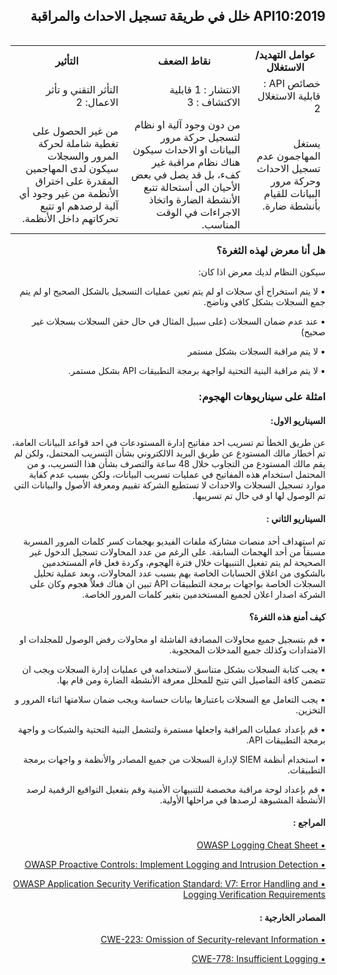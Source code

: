 <h2 dir='rtl' align='right'> API10:2019 خلل في طريقة تسجيل الاحداث والمراقبة </h2>


<table dir='rtl' align="right">
  <tr>
    <th>عوامل التهديد/ الاستغلال  </th>
    <th> نقاط الضعف </th>
    <th> التأثير </th>
    <tr>
    <td> خصائص API : قابلية الاستغلال 2 </td>
    <td> الانتشار : 1 قابلية الاكتشاف : 3  </td>
    <td> التأثر التقني و تأثر الاعمال: 2 </td>
  </tr> 
     <td> يستغل المهاجمون عدم تسجيل الاحداث وحركة مرور البيانات للقيام بأنشطة ضارة. </td>
    <td> من دون وجود آلية او نظام لتسجيل حركة مرور البيانات او الاحداث سيكون هناك نظام مراقبة غير كفء، بل قد يصل في بعض الأحيان الى أستحالة تتبع الأنشطة الضارة واتخاذ الاجراءات في الوقت المناسب. </td>
    <td> من غير الحصول على تغطية شاملة لحركة المرور والسجلات سيكون لدى المهاجمين المقدرة على اختراق الأنظمة من غير وجود أي آلية لرصدهم او تتبع تحركاتهم داخل الأنظمة. </td>    
  </tr>
  </table>
<h3 dir='rtl' align='right'>هل أنا معرض لهذه الثغرة؟</h3>

<p dir='rtl' align='right'> سيكون النظام لديك معرض اذا كان: 

<p dir='rtl' align='right'>▪️ لا يتم استخراج أي سجلات او لم يتم تعين عمليات التسجيل بالشكل الصحيح او لم يتم جمع السجلات بشكل كافي وناضج.
<p dir='rtl' align='right'>▪️ عند عدم ضمان السجلات (على سبيل المثال في حال حقن السجلات بسجلات غير صحيح)
<p dir='rtl' align='right'>▪️ لا يتم مراقبة السجلات بشكل مستمر
<p dir='rtl' align='right'>▪️ لا يتم مراقبة البنية التحتية لواجهة برمجة التطبيقات API بشكل مستمر.
    
<h3 dir='rtl' align='right'> امثلة على سيناريوهات الهجوم: </h3>

<h4 dir='rtl' align='right'>السيناريو الاول: </h4>

<p dir='rtl' align='right'> عن طريق الخطأ تم تسريب احد مفاتيح إدارة المستودعات في احد قواعد البيانات العامة، تم أخطار مالك المستودع عن طريق البريد الالكتروني بشأن التسريب المحتمل، ولكن لم يقم مالك المستودع من التجاوب خلال 48 ساعة والتصرف بشأن هذا التسريب، و من المحتمل استخدام هذه المفاتيح في عمليات تسريب البيانات، ولكن بسبب عدم كفاية موارد تسجيل السجلات والاحداث لا تستطيع الشركة تقييم ومعرفة الأصول والبيانات التي تم الوصول لها او في حال تم تسريبها.

<h4 dir='rtl' align='right'>السيناريو الثاني : </h4>

<p dir='rtl' align='right'> تم استهداف أحد منصات مشاركة ملفات الفيديو بهجمات كسر كلمات المرور المسربة مسبقاً من أحد الهجمات السابقة. على الرغم من عدد المحاولات تسجيل الدخول غير الصحيحة لم يتم تفعيل التنبيهات خلال فترة الهجوم، وكردة فعل قام المستخدمين بالشكوى من اغلاق الحسابات الخاصة بهم بسبب عدد المحاولات، وبعد عملية تحليل السجلات الخاصة بواجهات برمجة التطبيقات API تبين ان هناك فعلاً هجوم وكان على الشركة اصدار اعلان لجميع المستخدمين بتغير كلمات المرور الخاصة. 


<h4 dir='rtl' align='right'>كيف أمنع هذه الثغرة؟ </h4>

<p dir='rtl' align='right'>▪️ قم بتسجيل جميع محاولات المصادقة الفاشلة او محاولات رفض الوصول للمجلدات او الامتدادات وكذلك جميع المدخلات المحجوبة.
<p dir='rtl' align='right'>▪️ يجب كتابة السجلات بشكل متناسق لاستخدامه في عمليات إدارة السجلات ويجب ان تتضمن كافة التفاصيل التي تتيح للمحلل معرفة الأنشطة الضارة ومن قام بها.
<p dir='rtl' align='right'>▪️ يجب التعامل مع السجلات باعتبارها بيانات حساسة ويجب ضمان سلامتها اثناء المرور و التخزين.
<p dir='rtl' align='right'>▪️ قم بإعداد عمليات المراقبة واجعلها مستمرة ولتشمل البنية التحتية والشبكات و واجهة برمجة التطبيقات API.
<p dir='rtl' align='right'>▪️ استخدام أنظمة SIEM  لإدارة السجلات من جميع المصادر والأنظمة و واجهات برمجة التطبيقات.
<p dir='rtl' align='right'>▪️ قم بإعداد لوحة مراقبة مخصصة للتنبيهات الأمنية وقم بتفعيل التواقيع الرقمية لرصد الأنشطة المشبوهة لرصدها في مراحلها الأولية.

<h4 dir='rtl' align='right'>المراجع :  </h4>

[<p dir='rtl' align='right'>▪️ OWASP Logging Cheat Sheet </p>]( https://www.owasp.org/index.php/Logging_Cheat_Sheet)
[<p dir='rtl' align='right'>▪️ OWASP Proactive Controls: Implement Logging and Intrusion Detection </p>](https://www.owasp.org/index.php/OWASP_Proactive_Controls)
[<p dir='rtl' align='right'>▪️ OWASP Application Security Verification Standard: V7: Error Handling and
  Logging Verification Requirements </p>](https://github.com/OWASP/ASVS/blob/master/4.0/en/0x15-V7-Error-Logging.md)

<h4 dir='rtl' align='right'>المصادر الخارجية : </h4>

[<p dir='rtl' align='right'>▪️ CWE-223: Omission of Security-relevant Information </p>]( https://cwe.mitre.org/data/definitions/223.html)
[<p dir='rtl' align='right'>▪️ CWE-778: Insufficient Logging </p>]( https://cwe.mitre.org/data/definitions/778.html)

[1]: https://www.owasp.org/index.php/Log_Injection

